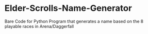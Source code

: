 # Elder-Scrolls-Name-Generator
Bare Code for Python Program that generates a name based on the 8 playable races in Arena/Daggerfall
